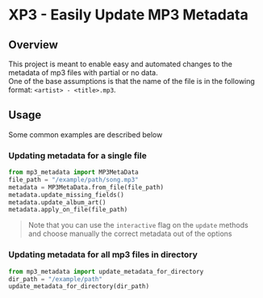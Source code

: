 # XP3 - Easily Update MP3 Metadata

## Overview
This project is meant to enable easy and automated changes to the metadata of mp3 files with partial or no data.  
One of the base assumptions is that the name of the file is in the following format: `<artist> - <title>.mp3`.  

## Usage
Some common examples are described below

### Updating metadata for a single file
```python
from mp3_metadata import MP3MetaData
file_path = "/example/path/song.mp3"
metadata = MP3MetaData.from_file(file_path)
metadata.update_missing_fields()
metadata.update_album_art()
metadata.apply_on_file(file_path)
```
> Note that you can use the `interactive` flag on the `update` methods and choose manually the correct metadata out of the options

### Updating metadata for all mp3 files in directory 
```python
from mp3_metadata import update_metadata_for_directory
dir_path = "/example/path"
update_metadata_for_directory(dir_path)
```
